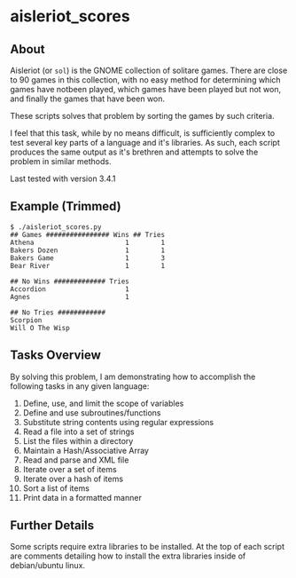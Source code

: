 # aisleriot_scores

## About

Aisleriot (or `sol`) is the GNOME collection of solitare games.
There are close to 90 games in this collection, with no easy method for determining which games have notbeen played, which games have been played but not won, and finally the games that have been won.

These scripts solves that problem by sorting the games by such criteria.

I feel that this task, while by no means difficult, is sufficiently complex to test several key parts of a language and it's libraries.
As such, each script produces the same output as it's brethren and attempts to
solve the problem in similar methods.

Last tested with version 3.4.1

## Example (Trimmed)

    $ ./aisleriot_scores.py
	## Games ################ Wins ## Tries
	Athena                       1        1
	Bakers Dozen                 1        1
	Bakers Game                  1        3
	Bear River                   1        1

	## No Wins ############# Tries
	Accordion                    1
	Agnes                        1

	## No Tries ############
	Scorpion
	Will O The Wisp

## Tasks Overview

By solving this problem, I am demonstrating how to accomplish the following tasks in any given language:

1. Define, use, and limit the scope of variables
1. Define and use subroutines/functions
1. Substitute string contents using regular expressions
1. Read a file into a set of strings
1. List the files within a directory
1. Maintain a Hash/Associative Array
1. Read and parse and XML file
1. Iterate over a set of items
1. Iterate over a hash of items
1. Sort a list of items
1. Print data in a formatted manner

## Further Details

Some scripts require extra libraries to be installed.
At the top of each script are comments detailing how to install the extra libraries inside of debian/ubuntu linux.
